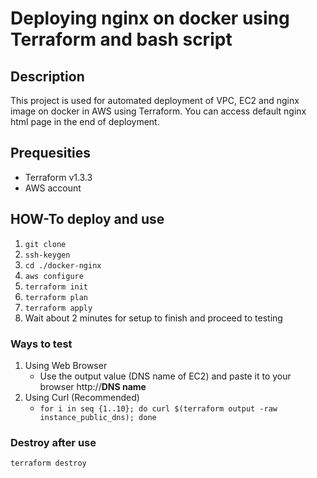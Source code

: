 # Deploying nginx on docker using Terraform and bash script

## Description

This project is used for automated deployment of VPC, EC2 and nginx image on docker in AWS using Terraform. You can access default nginx html page in the end of deployment.

## Prequesities

* Terraform v1.3.3
* AWS account

## HOW-To deploy and use

1. `git clone`
2. `ssh-keygen`
3. `cd ./docker-nginx`
4. `aws configure`
5. `terraform init`
6. `terraform plan`
7. `terraform apply`
8. Wait about 2 minutes for setup to finish and proceed to testing

### Ways to test
1. Using Web Browser
    * Use the output value (DNS name of EC2) and paste it to your browser http://**DNS name**
2. Using Curl (Recommended)
    * `for i in seq {1..10}; do curl $(terraform output -raw instance_public_dns); done`

### Destroy after use

`terraform destroy`